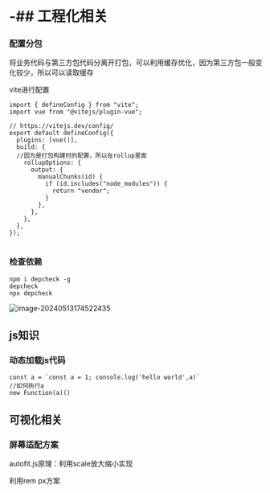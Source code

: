 # -## 工程化相关

### 配置分包

将业务代码与第三方包代码分离开打包，可以利用缓存优化，因为第三方包一般变化较少，所以可以读取缓存

vite进行配置

```
import { defineConfig } from "vite";
import vue from "@vitejs/plugin-vue";

// https://vitejs.dev/config/
export default defineConfig({
  plugins: [vue()],
  build: {
  //因为是打包构建时的配置，所以在rollup里面
    rollupOptions: {
      output: {
        manualChunks(id) {
          if (id.includes("node_modules")) {
            return "vendor";
          }
        },
      },
    },
  },
});


```

### 检查依赖

```
npm i depcheck -g
depcheck
npx depcheck

```

![image-20240513174522435](C:\Users\13328\AppData\Roaming\Typora\typora-user-images\image-20240513174522435.png)

## js知识

### 动态加载js代码

```
const a = `const a = 1; console.log('hello world',a)`
//如何执行a
new Function(a)()
```

## 可视化相关

### 屏幕适配方案

autofit.js原理：利用scale放大缩小实现

利用rem px方案
